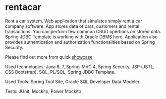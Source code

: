 # rentacar
Rent a car system. Web application that simulates simply rent a car company software. App stores data of cars, customers and rental transactions. You can perform few common CRUD opertions on stored data. Spring JDBC Template is working with Oracle DBMS here. Application also provides authentication and authorization functionalities based on Spring Security.

Please find out more from quick [showcase](http://pablitto.waw.pl/rentacar)

Used technologies: Java 8, 7, Spring-MVC 4, Spring Security, JSP (JSTL, CSS Bootstrap),
                    SQL, PL/SQL, Spring JDBC Template.

Used Tools: Spring Tool Site, Oracle SQL Developer Data Modeler.

Tests: JUnit, Mockito, Power Mockito
